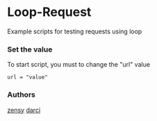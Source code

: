 # Loop-Request
Example scripts for testing requests using loop

### Set the value

To start script, you must to change the "url" value

```
url = "value"
```

### Authors

[zensy](https://github.com/zensyz)
[darci](https://github.com/darciz)
